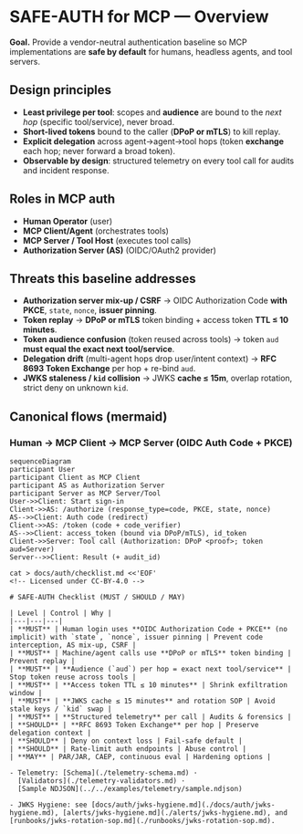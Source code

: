<!-- Licensed under CC-BY-4.0 -->

# SAFE-AUTH for MCP — Overview

**Goal.** Provide a vendor-neutral authentication baseline so MCP implementations are **safe by default** for humans, headless agents, and tool servers.

## Design principles
- **Least privilege per tool**: scopes and **audience** are bound to the *next hop* (specific tool/service), never broad.
- **Short-lived tokens** bound to the caller (**DPoP or mTLS**) to kill replay.
- **Explicit delegation** across agent→agent→tool hops (token **exchange** each hop; never forward a broad token).
- **Observable by design**: structured telemetry on every tool call for audits and incident response.

## Roles in MCP auth
- **Human Operator** (user)
- **MCP Client/Agent** (orchestrates tools)
- **MCP Server / Tool Host** (executes tool calls)
- **Authorization Server (AS)** (OIDC/OAuth2 provider)

## Threats this baseline addresses
- **Authorization server mix-up / CSRF** → OIDC Authorization Code **with PKCE**, `state`, `nonce`, **issuer pinning**.
- **Token replay** → **DPoP or mTLS** token binding + access token **TTL ≤ 10 minutes**.
- **Token audience confusion** (token reused across tools) → token `aud` **must equal the exact next tool/service**.
- **Delegation drift** (multi-agent hops drop user/intent context) → **RFC 8693 Token Exchange** per hop + re-bind `aud`.
- **JWKS staleness / `kid` collision** → JWKS **cache ≤ 15m**, overlap rotation, strict deny on unknown `kid`.

## Canonical flows (mermaid)
### Human → MCP Client → MCP Server (OIDC Auth Code + PKCE)
```mermaid
sequenceDiagram
participant User
participant Client as MCP Client
participant AS as Authorization Server
participant Server as MCP Server/Tool
User->>Client: Start sign-in
Client->>AS: /authorize (response_type=code, PKCE, state, nonce)
AS-->>Client: Auth code (redirect)
Client->>AS: /token (code + code_verifier)
AS-->>Client: access_token (bound via DPoP/mTLS), id_token
Client->>Server: Tool call (Authorization: DPoP <proof>; token aud=Server)
Server-->>Client: Result (+ audit_id)

cat > docs/auth/checklist.md <<'EOF'
<!-- Licensed under CC-BY-4.0 -->

# SAFE-AUTH Checklist (MUST / SHOULD / MAY)

| Level | Control | Why |
|---|---|---|
| **MUST** | Human login uses **OIDC Authorization Code + PKCE** (no implicit) with `state`, `nonce`, issuer pinning | Prevent code interception, AS mix-up, CSRF |
| **MUST** | Machine/agent calls use **DPoP or mTLS** token binding | Prevent replay |
| **MUST** | **Audience (`aud`) per hop = exact next tool/service** | Stop token reuse across tools |
| **MUST** | **Access token TTL ≤ 10 minutes** | Shrink exfiltration window |
| **MUST** | **JWKS cache ≤ 15 minutes** and rotation SOP | Avoid stale keys / `kid` swap |
| **MUST** | **Structured telemetry** per call | Audits & forensics |
| **SHOULD** | **RFC 8693 Token Exchange** per hop | Preserve delegation context |
| **SHOULD** | Deny on context loss | Fail-safe default |
| **SHOULD** | Rate-limit auth endpoints | Abuse control |
| **MAY** | PAR/JAR, CAEP, continuous eval | Hardening options |

- Telemetry: [Schema](./telemetry-schema.md) ·
  [Validators](./telemetry-validators.md) ·
  [Sample NDJSON](../../examples/telemetry/sample.ndjson)

- JWKS Hygiene: see [docs/auth/jwks-hygiene.md](./docs/auth/jwks-hygiene.md), [alerts/jwks-hygiene.md](./alerts/jwks-hygiene.md), and [runbooks/jwks-rotation-sop.md](./runbooks/jwks-rotation-sop.md).
